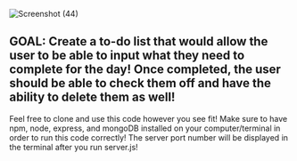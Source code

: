![Screenshot (44)](https://user-images.githubusercontent.com/96151200/171882088-de4b009a-35a4-4a4e-8312-98e52fe0d2a0.png)

## GOAL: Create a to-do list that would allow the user to be able to input what they need to complete for the day! Once completed, the user should be able to check them off and have the ability to delete them as well!

Feel free to clone and use this code however you see fit! Make sure to have npm, node, express, and mongoDB installed on your computer/terminal in order to 
run this code correctly! The server port number will be displayed in the terminal after you run server.js! 
